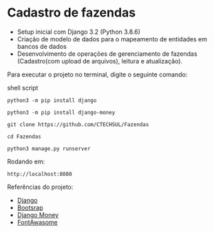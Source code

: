<h1>Cadastro de fazendas</h1>

* Setup inicial com Django 3.2 (Python 3.8.6)
* Criação de modelo de dados para o mapeamento de entidades em bancos de dados
* Desenvolvimento de operações de gerenciamento de fazendas (Cadastro(com upload de arquivos), leitura e atualização).

Para executar o projeto no terminal, digite o seguinte comando:

shell script
```
python3 -m pip install django
```
```
python3 -m pip install django-money
```
```
git clone https://github.com/CTECHSUL/Fazendas
```
```
cd Fazendas
```
```
python3 manage.py runserver
```
Rodando em:
```
http://localhost:8080
```
Referências do projeto:

* [Django](https://www.djangoproject.com/)
* [Bootsrap](https://getbootstrap.com/docs/4.1/getting-started/introduction/)
* [Django Money](https://github.com/django-money/django-money)
* [FontAwasome](https://fontawesome.com/)
